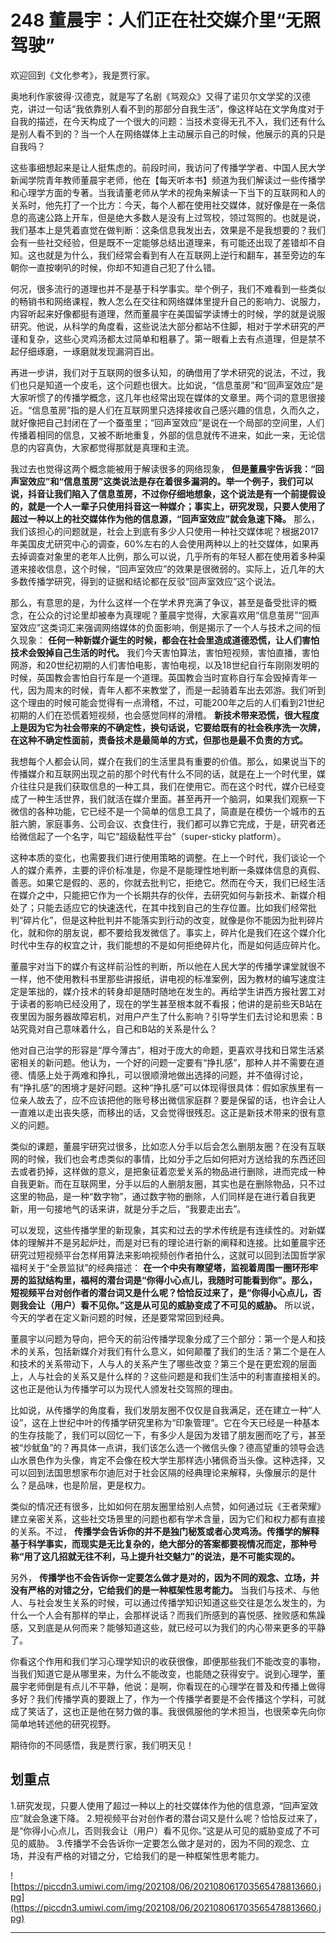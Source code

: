 # 248 董晨宇：人们正在社交媒介里“无照驾驶”

欢迎回到《文化参考》，我是贾行家。

奥地利作家彼得·汉德克，就是写了名剧《骂观众》又得了诺贝尔文学奖的汉德克，讲过一句话“我依靠别人看不到的那部分自我生活”，像这样站在文学角度对于自我的描述，在今天构成了一个很大的问题：当技术变得无孔不入，我们还有什么是别人看不到的？当一个人在网络媒体上主动展示自己的时候，他展示的真的只是自我吗？

这些事细想起来是让人挺焦虑的。前段时间，我访问了传播学学者、中国人民大学新闻学院青年教师董晨宇老师，他在【每天听本书】频道为我们解读过一些传播学和心理学方面的专著。当我请董老师从学术的视角来解读一下当下的互联网和人的关系时，他先打了一个比方：今天，每个人都在使用社交媒体，就好像是在一条信息的高速公路上开车，但是绝大多数人是没有上过驾校，领过驾照的。也就是说，我们基本上是凭着直觉在做判断：这条信息我发出去，效果是不是我想要的？我们会有一些社交经验，但是既不一定能够总结出道理来，有可能还出现了差错却不自知。这也就是为什么，我们经常会看到有人在互联网上逆行和翻车，甚至旁边的车朝你一直按喇叭的时候，你却不知道自己犯了什么错。

何况，很多流行的道理也并不是基于科学事实。举个例子，我们不难看到一些类似的畅销书和网络课程，教人怎么在交往和网络媒体里提升自己的影响力、说服力，内容听起来好像都挺有道理，然而董晨宇在美国留学读博士的时候，学的就是说服研究。他说，从科学的角度看，这些说法大部分都站不住脚，相对于学术研究的严谨和复杂，这些心灵鸡汤都太过简单和粗暴了。第一眼看上去有点道理，但是禁不起仔细琢磨，一琢磨就发现漏洞百出。

再进一步讲，我们对于互联网的很多认知，的确借用了学术研究的说法，不过，我们也只是知道一个皮毛，这个问题也很大。比如说，“信息茧房”和“回声室效应”是大家听惯了的传播学概念，这几年也经常出现在媒体的文章里。两个词的意思很接近。“信息茧房”指的是人们在互联网里只选择接收自己感兴趣的信息，久而久之，就好像把自己封闭在了一个蚕茧里；“回声室效应”是说在一个局部的空间里，人们传播着相同的信息，又被不断地重复，外部的信息就传不进来，如此一来，无论信息的内容真伪，大家都觉得那就是真理和主流。

我过去也觉得这两个概念能被用于解读很多的网络现象， **但是董晨宇告诉我：“回声室效应”和“信息茧房”这类说法是存在着很多漏洞的。举一个例子，我们可以说，抖音让我们陷入了信息茧房，不过你仔细地想象，这个说法是有一个前提假设的，就是一个人一辈子只使用抖音这一种媒介；事实上，研究发现，只要人使用了超过一种以上的社交媒体作为他的信息源，“回声室效应”就会急速下降。** 那么，我们该担心的问题就是，社会上到底有多少人只使用一种社交媒体呢？根据2017年美国皮尤研究中心的调查，60%左右的人会使用两种以上的社交媒体，如果再去掉调查对象里的老年人比例，那么可以说，几乎所有的年轻人都在使用着多种渠道来接收信息，这个时候，“回声室效应”的效果是很微弱的。实际上，近几年的大多数传播学研究，得到的证据和结论都在反驳“回声室效应”这个说法。

那么，有意思的是，为什么这样一个在学术界充满了争议，甚至是备受批评的概念，在公众的讨论里却被奉为真理呢？董晨宇觉得，大家喜欢用“信息茧房”“回声室效应”这类词汇来强调网络媒体的负面影响，倒是揭示了一个人与技术之间的恒久现象： **任何一种新媒介诞生的时候，都会在社会里造成道德恐慌，让人们害怕技术会毁掉自己生活的时代。** 我们今天害怕算法，害怕短视频，害怕直播，害怕网游，和20世纪初期的人们害怕电影，害怕电视，以及18世纪自行车刚刚发明的时候，英国教会害怕自行车是一个道理。英国教会当时宣称自行车会毁掉青年一代，因为周末的时候，青年人都不来教堂了，而是一起骑着车出去郊游。我们听到这个理由的时候可能会觉得有一点滑稽，不过，可能200年之后的人们看到21世纪初期的人们在恐慌着短视频，也会感觉同样的滑稽。 **新技术带来恐慌，很大程度上是因为它为社会带来的不确定性，换句话说，它要给既有的社会秩序洗一次牌，在这种不确定性面前，责备技术是最简单的方式，但那也是最不负责的方式。**

我想每个人都会认同，媒介在我们的生活里具有重要的价值。那么，如果说当下的传播媒介和互联网出现之前的那个时代有什么不同的话，就是在上一个时代里，媒介往往只是我们获取信息的一种工具，我们在使用它。而在这个时代，媒介已经变成了一种生活世界，我们就活在媒介里面。甚至再开一个脑洞，如果我们观察一下微信的各种功能，它已经不是一个简单的信息工具了，简直是在模仿一个城市的五脏六腑，家庭事务、公司会议、衣食住行，我们都可以靠它完成，于是，研究者还给微信起了一个名字，叫它“超级黏性平台”（super-sticky platform）。

这种本质的变化，也需要我们进行使用策略的调整。在上一个时代，我们谈论一个人的媒介素养，主要的评价标准是，你是不是能理性地判断一条媒体信息的真假、善恶。如果它是假的、恶的，你就去批判它，拒绝它。然而在今天，我们已经生活在媒介之中，只能把它作为一个长期共存的伙伴，去研究如何与新技术、新媒介相处了；只能去适应它的快速迭代，在其中找到自己的生存位置。比如我们经常批判“碎片化”，但是这种批判并不能落实到行动的改变，就像是你不能因为批判碎片化，就和你的朋友说，都不要给我发微信了。事实上，碎片化是我们在这个媒介化时代中生存的权宜之计，我们能想的不是如何拒绝碎片化，而是如何适应碎片化。

董晨宇对当下的媒介有这样前沿性的判断，所以他在人民大学的传播学课堂就很不一样，他不使用教科书里那些讲报纸，讲电视的标准案例，因为教材的编写速度注定是笨拙的，媒介技术的转身却是随时随地在发生的。再给学生讲西方报社罢工对于读者的影响已经没用了，现在的学生甚至根本就不看报；他讲的是前些天B站在夜里因为服务器故障宕机，对用户产生了什么影响？引导学生们去讨论和思索：B站究竟对自己意味着什么，自己和B站的关系是什么？

他对自己治学的形容是“厚今薄古”，相对于庞大的命题，更喜欢寻找和日常生活紧密相关的新问题。他认为，一个好的问题一定要有“挣扎感”，那种人并不需要在道德、情感上处于两难和挣扎，可以很顺滑地做出选择的问题，并不值得讨论，有“挣扎感”的困境才是好问题。这种“挣扎感”可以体现得很具体：假如家族里有一位亲人故去了，应不应该把他的账号移出微信家庭群？要是保留的话，也许会让人一直难以走出丧失感，而移出的话，又会觉得很残忍。这正是新技术带来的很有意义的问题。

类似的课题，董晨宇研究过很多，比如恋人分手以后会怎么删朋友圈？在没有互联网的时候，我们也会考虑类似的事情，比如分手之后如何把对方送给我的东西还回去或者扔掉，这样做的意义，是把象征着恋爱关系的物品进行删除，进而完成一种自我更新。而在互联网里，分手以后的人删朋友圈，其实也是在删除物品，只不过这里的物品，是一种“数字物”，通过数字物的删除，人们同样是在进行着自我更新，用一句接地气的话来讲，就是分手之后，“我要走出去”。

可以发现，这些传播学里的新现象，其实和过去的学术传统是有连续性的。对新媒体的理解并不是另起炉灶，而是对已有的理论进行新的阐释和连接。比如董晨宇还研究过短视频平台怎样用算法来影响视频创作者拍什么，这就可以回到法国哲学家福柯关于“全景监狱”的经典描述： **在一个中央有瞭望塔，监视着周围一圈环形牢房的监狱结构里，福柯的潜台词是“你得小心点儿，我随时可能看到你”。那么，短视频平台对创作者的潜台词又是什么呢？恰恰反过来了，是“你得小心点儿，否则我会让（用户）看不见你。”这是从可见的威胁变成了不可见的威胁。** 所以说，今天的学者在定义新问题的时候，还是要常常回到经典。

董晨宇以问题为导向，把今天的前沿传播学现象分成了三个部分：第一个是人和技术的关系，包括新媒介对我们有什么意义，如何颠覆了我们的生活？第二个是在人和技术的关系带动下，人与人的关系产生了哪些改变？第三个是在更宏观的层面上，人与社会的关系又是什么样的？这些问题是和我们生活中的利害直接相关的。这也正是他认为传播学可以为现代人颁发社交驾照的理由。

比如说，从传播学的角度看，我们发朋友圈不仅仅是自我满足，还在建立一种“人设”，这在上世纪中叶的传播学研究里称为“印象管理”。它在今天已经是一种基本的生存技能了，我们可以回忆一下，有多少人是因为发错了朋友圈而吃了亏，甚至被“炒鱿鱼”的？再具体一点讲，我们该怎么选一个微信头像？德高望重的领导会选山水景色作为头像，肯定不会像在校大学生那样选小猪佩奇当头像。这种选择，又可以回到法国思想家布尔迪厄对于社会区隔的经典理论来解释，头像展示的是什么？是品味，也是阶层，更是权力。

类似的情况还有很多，比如如何在朋友圈里给别人点赞，如何通过玩《王者荣耀》建立亲密关系，这些社交场景里的问题也都有学术含量，因为它们和权力都有直接的关系。不过， **传播学会告诉你的并不是独门秘笈或者心灵鸡汤。传播学的解释基于科学事实，而现实是无比复杂的，绝大部分的答案都要视情况而定，那种号称“用了这几招就无往不利，马上提升社交魅力”的说法，是不可能实现的。**

另外， **传播学也不会告诉你一定要怎么做才是对的，因为不同的观念、立场，并没有严格的对错之分，它给我们的是一种框架性思考能力。** 当我们与技术、与他人、与社会发生关系的时候，可以通过传播学知识知道这些交往是怎么发生的，为什么一个人会有那样的举止，会那样说话？而我们所感到的喜悦感、挫败感和焦躁感，又到底是从何而来？能够知道这些，就已经可以为我们的内心带来更多的平静了。

你看这个作用和我们学习心理学知识的收获很像，即便那些我们不能改变的事物，当我们知道它是从哪里来，为什么不能改变，也能随之获得安宁。说到心理学，董晨宇老师倒是有点儿不平静，他说：是啊，你看现在的心理学在普及和传播上做得多好？我们传播学真的要跟上了，作为一个传播学者要是不会传播这个学科，可就成了笑话了，这也正是他在努力做的事。我很佩服他的学术担当，也很荣幸先向你简单地转述他的研究视野。

期待你的不同感悟，我是贾行家，我们明天见！

## 划重点

1.研究发现，只要人使用了超过一种以上的社交媒体作为他的信息源，“回声室效应”就会急速下降。
2.短视频平台对创作者的潜台词又是什么呢？恰恰反过来了，是“你得小心点儿，否则我会让（用户）看不见你。”这是从可见的威胁变成了不可见的威胁。
3.传播学不会告诉你一定要怎么做才是对的，因为不同的观念、立场，并没有严格的对错之分，它给我们的是一种框架性思考能力。

![https://piccdn3.umiwi.com/img/202108/06/202108061703565478813660.jpg](https://piccdn3.umiwi.com/img/202108/06/202108061703565478813660.jpg)

---
